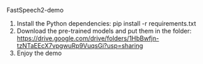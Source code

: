 FastSpeech2-demo

1. Install the Python dependencies: pip install -r requirements.txt
2. Download the pre-trained models and put them in the folder: https://drive.google.com/drive/folders/1HbBwfjn-tzNTaEEcX7vpgwuRp9VuqsGi?usp=sharing
3. Enjoy the demo
